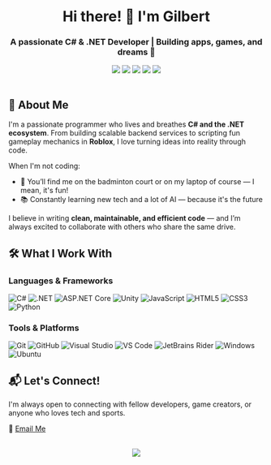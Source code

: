 <h1 align="center">Hi there! 👋 I'm Gilbert</h1>
<h3 align="center">A passionate <b>C# & .NET Developer</b> | Building apps, games, and dreams 🚀</h3>

<div align="center">
  <!-- Tech Badges -->
  <img src="https://img.shields.io/badge/C%23-239120?style=for-the-badge&logo=c-sharp&logoColor=white" />
  <img src=" https://img.shields.io/badge/.NET-5C2D91?style=for-the-badge&logo=.net&logoColor=white" />
  <img src=" https://img.shields.io/badge/ASP.NET_Core-512BD4?style=for-the-badge&logo=dotnet&logoColor=white" />
  <img src=" https://img.shields.io/badge/Unity-100000?style=for-the-badge&logo=unity&logoColor=white" />
  <img src=" https://img.shields.io/badge/Visual_Studio-5C2D91?style=for-the-badge&logo=visual-studio&logoColor=white" />
</div>

<br/>

## 🧠 About Me

I'm a passionate programmer who lives and breathes **C# and the .NET ecosystem**. From building scalable backend services to scripting fun gameplay mechanics in **Roblox**, I love turning ideas into reality through code.

When I'm not coding:
- 🏸 You’ll find me on the badminton court or on my laptop of course — I mean, it's fun!
- 📚 Constantly learning new tech and a lot of AI — because it's the future

I believe in writing **clean, maintainable, and efficient code** — and I’m always excited to collaborate with others who share the same drive.

## 🛠️ What I Work With

### Languages & Frameworks
![C#]( https://img.shields.io/badge/C%23-239120?style=flat&logo=c-sharp&logoColor=white)
![.NET]( https://img.shields.io/badge/.NET-5C2D91?style=flat&logo=.net&logoColor=white)
![ASP.NET Core]( https://img.shields.io/badge/ASP.NET_Core-512BD4?style=flat&logo=dotnet&logoColor=white)
![Unity]( https://img.shields.io/badge/Unity-100000?style=flat&logo=unity&logoColor=white)
![JavaScript]( https://img.shields.io/badge/JavaScript-F7DF1E?style=flat&logo=javascript&logoColor=black)
![HTML5]( https://img.shields.io/badge/HTML5-E34F26?style=flat&logo=html5&logoColor=white)
![CSS3]( https://img.shields.io/badge/CSS3-1572B6?style=flat&logo=css3&logoColor=white)
![Python]( https://img.shields.io/badge/Python-3776AB?style=flat&logo=python&logoColor=white)


### Tools & Platforms
![Git](https://img.shields.io/badge/Git-F05032?style=flat&logo=git&logoColor=white)
![GitHub]( https://img.shields.io/badge/GitHub-181717?style=flat&logo=github&logoColor=white)
![Visual Studio]( https://img.shields.io/badge/Visual_Studio-5C2D91?style=flat&logo=visual-studio&logoColor=white)
![VS Code]( https://img.shields.io/badge/Visual_Studio_Code-007ACC?style=flat&logo=visual-studio-code&logoColor=white)
![JetBrains Rider]( https://img.shields.io/badge/JetBrains_Rider-000000?style=flat&logo=jetbrains&logoColor=white)
![Windows]( https://img.shields.io/badge/Windows-0078D6?style=flat&logo=windows&logoColor=white)
![Ubuntu]( https://img.shields.io/badge/Ubuntu-E95420?style=flat&logo=ubuntu&logoColor=white&color=black)
<!---
## 🎮 Fun Fact: I Build Games Too!

Yes! I enjoy developing games in **Roblox Studio** using Lua — it’s like C#'s playful cousin 😄  
It’s where creativity meets logic, and I love every second of it.

Want to see what I’ve built? [Let’s chat!](mailto:ngandugilbert18@gmail.com)
--->
## 📬 Let's Connect!

I'm always open to connecting with fellow developers, game creators, or anyone who loves tech and sports.

📧 <a href="mailto:ngandugilbert18@gmail.com">Email Me</a>  
<!---
🔗 <a href=" https://linkedin.com/in/yourprofile " target="_blank">LinkedIn</a> *(add if available)*  
🎮 <a href="https://www.roblox.com/users/yourid/profile " target="_blank">My Roblox Profile</a> *(optional)*
--->
<br/>

<div align="center">
  <img src="https://capsule-render.vercel.app/api?type=waving&color=gradient&height=100&section=footer" />
</div>

<!---
ngandugilbert/ngandugilbert is a ✨ special ✨ repository because its `README.md` (this file) appears on your GitHub profile.
You can click the Preview link to take a look at your changes.
--->
